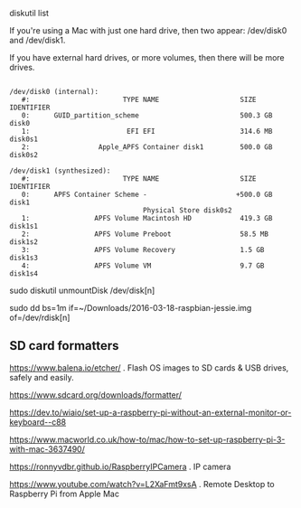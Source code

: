 diskutil list

If you're using a Mac with just one hard drive, then two appear: /dev/disk0 and /dev/disk1. 

If you have external hard drives, or more volumes, then there will be more drives.
```
 
/dev/disk0 (internal):
   #:                       TYPE NAME                    SIZE       IDENTIFIER
   0:      GUID_partition_scheme                         500.3 GB   disk0
   1:                        EFI EFI                     314.6 MB   disk0s1
   2:                 Apple_APFS Container disk1         500.0 GB   disk0s2

/dev/disk1 (synthesized):
   #:                       TYPE NAME                    SIZE       IDENTIFIER
   0:      APFS Container Scheme -                      +500.0 GB   disk1
                                 Physical Store disk0s2
   1:                APFS Volume Macintosh HD            419.3 GB   disk1s1
   2:                APFS Volume Preboot                 58.5 MB    disk1s2
   3:                APFS Volume Recovery                1.5 GB     disk1s3
   4:                APFS Volume VM                      9.7 GB     disk1s4
```   
 
 sudo diskutil unmountDisk /dev/disk[n] 
 
 sudo dd bs=1m if=~/Downloads/2016-03-18-raspbian-jessie.img of=/dev/rdisk[n]
 
## SD card formatters

<https://www.balena.io/etcher/> .  Flash OS images to SD cards & USB drives, safely and easily.

<https://www.sdcard.org/downloads/formatter/>



<https://dev.to/wiaio/set-up-a-raspberry-pi-without-an-external-monitor-or-keyboard--c88>

<https://www.macworld.co.uk/how-to/mac/how-to-set-up-raspberry-pi-3-with-mac-3637490/>

<https://ronnyvdbr.github.io/RaspberryIPCamera> .  IP camera


<https://www.youtube.com/watch?v=L2XaFmt9xsA> . Remote   Desktop to Raspberry Pi from Apple Mac
